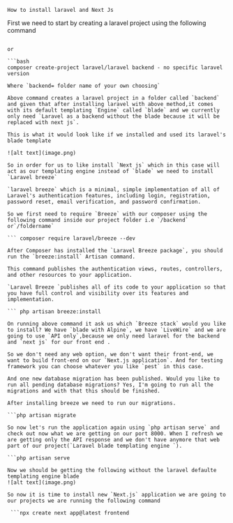 `How to install laravel and Next Js`

First we need to start by creating a laravel project using the following command

```composer create-project --prefer-dist laravel/laravel backend "11.*" for a secific version

or

```bash
composer create-project laravel/laravel backend - no specific laravel version

Where `backend= folder name of your own choosing`

Above command creates a laravel project in a folder called `backend` and given that after installing laravel with above method,it comes with its default templating `Engine` called `blade` and we currently only need `Laravel as a backend without the blade because it will be replaced with next js`.

This is what it would look like if we installed and used its laravel's blade template

![alt text](image.png)

So in order for us to like install `Next js` which in this case will act as our templating engine instead of `blade` we need to install `Laravel breeze`

`laravel breeze` which is a minimal, simple implementation of all of Laravel's authentication features, including login, registration, password reset, email verification, and password confirmation.

So we first need to require `Breeze` with our composer using the following command inside our project folder i.e `/backend` or`/foldername`

``` composer require laravel/breeze --dev

After Composer has installed the `Laravel Breeze package`, you should run the `breeze:install` Artisan command. 

This command publishes the authentication views, routes, controllers, and other resources to your application. 

`Laravel Breeze `publishes all of its code to your application so that you have full control and visibility over its features and implementation.

``` php artisan breeze:install

On running above command it ask us which `Breeze stack` would you like to install? We have `blade with Alpine`, we have `LiveWire` and we are going to use `API only`,because we only need laravel for the backend and `next js` for our front end .

So we don't need any web option, we don't want their front-end, we want to build front-end on our `Next.js application`. And for testing framework you can choose whatever you like `pest` in this case.

And one new database migration has been published. Would you like to run all pending database migrations? Yes, I'm going to run all the migrations and with that this should be finished.

After installing breeze we need to run our migrations.
 
```php artisan migrate

So now let's run the application again using `php artisan serve` and check out now what we are getting on our port 8000. When I refresh we are getting only the API response and we don't have anymore that web part of our project(`Laravel blade templating engine `).

```php artisan serve

Now we should be getting the following without the laravel defaulte templating engine blade
![alt text](image.png)

So now it is time to install new `Next.js` application we are going to our projects we are running the following command

 ```npx create next app@latest frontend





